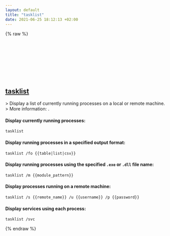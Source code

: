 ```yaml
---
layout: default
title: "tasklist"
date: 2021-06-25 18:12:13 +02:00
---
```

{% raw %}
<h2 id="tasklist">
  <a href="/en/windows/tasklist.html">tasklist</a> <a href="#tasklist"><svg class="icon">
    <use href="/assets/images/unicode_sprite.svg#link" />
  </svg></a>
</h2>
> Display a list of currently running processes on a local or remote machine.
> More information: <https://docs.microsoft.com/windows-server/administration/windows-commands/tasklist>.

#### Display currently running processes:
```shell
tasklist
```
#### Display running processes in a specified output format:
```shell
tasklist /fo {{table|list|csv}}
```
#### Display running processes using the specified `.exe` or `.dll` file name:
```shell
tasklist /m {{module_pattern}}
```
#### Display processes running on a remote machine:
```shell
tasklist /s {{remote_name}} /u {{username}} /p {{password}}
```
#### Display services using each process:
```shell
tasklist /svc
```
{% endraw %}